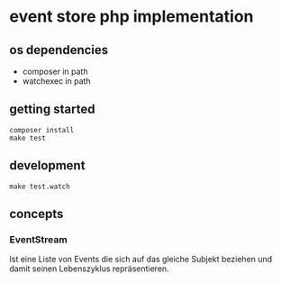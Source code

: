 # event store php implementation

## os dependencies

- composer in path
- watchexec in path

## getting started

```
composer install
make test
```

## development

```
make test.watch
```

## concepts

### EventStream

Ist eine Liste von Events die sich auf das gleiche Subjekt beziehen und
damit seinen Lebenszyklus repräsentieren.